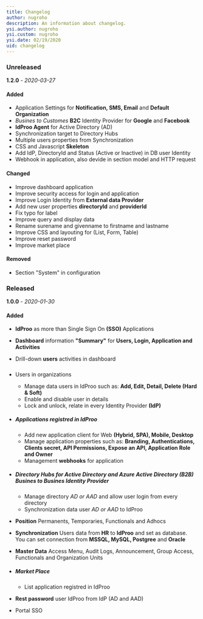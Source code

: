 ```yaml
---
title: Changelog
author: nugroho
description: An information about changelog. 
ysi.author: nugroho
ysi.custom: nugroho
ysi.date: 02/19/2020
uid: changelog
---
```

### Unreleased
**1.2.0** - _2020-03-27_

#### Added
* Application Settings for **Notification, SMS, Email** and **Default Organization**
* _Busines to Customes_ **B2C** Identity Provider for **Google** and **Facebook**
* **IdProo Agent** for Active Directory (AD)
* Synchronization target to Directory Hubs
* Multiple users properties from Synchronization
* CSS and Javascript **Skeleton**
* Add IdP, DirectoryId and Status (Active or Inactive) in DB user Identity
* Webhook in application, also devide in section model and HTTP request

#### Changed
* Improve dashboard application
* Improve security access for login and application
* Improve Login Identity from **External data Provider**
* Add new user properties **directoryId** and **providerId**
* Fix typo for label
* Improve query and display data
* Rename surename and givenname to firstname and lastname
* Improve CSS and layouting for (List, Form, Table)
* Improve reset password
* Improve market place

#### Removed
*   Section "System" in configuration

### Released
**1.0.0** - _2020-01-30_

#### Added
* **IdProo** as more than Single Sign On **(SSO)** Applications
* **Dashboard** information **"Summary"** for **Users, Login, Application and Activities**
* Drill-down **users** activities in dashboard
* ##### 
    <noscript>Users</noscript>
    in organizations
    * Manage data users in IdProo such as: **Add, Edit, Detail, Delete (Hard & Soft)**
    * Enable and disable user in details
    * Lock and unlock, relate in every Identity Provider **(IdP)**
* ##### **Applications** registred in IdProo
  *   Add new application client for Web **(Hybrid, SPA), Mobile, Desktop**
  *   Manage application properties such as: **Branding, Authentications, Clients secret, API Permissions, Expose an API, Application Role and Owner**
  *   Management **webhooks** for application
* ##### **Directory Hubs** for _Active Directory_ and _Azure Active Directory_ **(B2B)** Busines to Busines Identity Provider

  *   Manage directory _AD or AAD_ and allow user login from every directory
  *   Synchronization data user _AD or AAD_ to IdProo
* **Position** Permanents, Temporaries, Functionals and Adhocs
* **Synchronization** Users data from **HR** to **IdProo** and set as database. You can set connection from **MSSQL, MySQL, Postgree** and **Oracle**
* **Master Data** Access Menu, Audit Logs, Announcement, Group Access, Functionals and Organization Units
* ##### Market Place
    * List application registred in IdProo
* **Rest password** user IdProo from IdP (AD and AAD)
* Portal SSO
